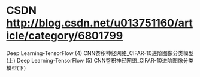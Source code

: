 # CSDN http://blog.csdn.net/u013751160/article/category/6801799
Deep Learning-TensorFlow (4) CNN卷积神经网络_CIFAR-10进阶图像分类模型(上)
Deep Learning-TensorFlow (5) CNN卷积神经网络_CIFAR-10进阶图像分类模型(下)
